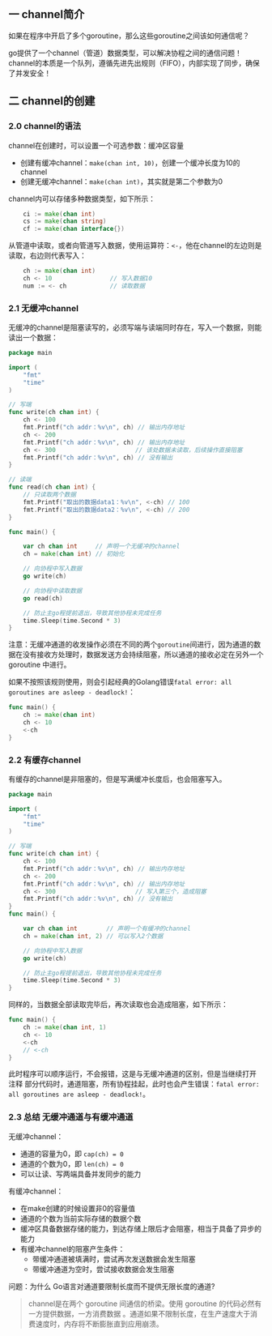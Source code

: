## 一 channel简介

如果在程序中开启了多个goroutine，那么这些goroutine之间该如何通信呢？  

go提供了一个channel（管道）数据类型，可以解决协程之间的通信问题！channel的本质是一个队列，遵循先进先出规则（FIFO），内部实现了同步，确保了并发安全！  

## 二 channel的创建

### 2.0 channel的语法

channel在创建时，可以设置一个可选参数：缓冲区容量
- 创建有缓冲channel：`make(chan int, 10)`，创建一个缓冲长度为10的channel
- 创建无缓冲channel：`make(chan int)`，其实就是第二个参数为0

channel内可以存储多种数据类型，如下所示：
```go
	ci := make(chan int)
	cs := make(chan string)
	cf := make(chan interface{})				
```

从管道中读取，或者向管道写入数据，使用运算符：`<-`，他在channel的左边则是读取，右边则代表写入：
```go
	ch := make(chan int)
	ch <- 10				// 写入数据10
	num := <- ch			// 读取数据
```

### 2.1 无缓冲channel

无缓冲的channel是阻塞读写的，必须写端与读端同时存在，写入一个数据，则能读出一个数据：
```go
package main

import (
	"fmt"
	"time"
)

// 写端
func write(ch chan int) {
	ch <- 100
	fmt.Printf("ch addr：%v\n", ch) // 输出内存地址
	ch <- 200
	fmt.Printf("ch addr：%v\n", ch) // 输出内存地址
	ch <- 300                      // 该处数据未读取，后续操作直接阻塞
	fmt.Printf("ch addr：%v\n", ch) // 没有输出
}

// 读端
func read(ch chan int) {
	// 只读取两个数据
	fmt.Printf("取出的数据data1：%v\n", <-ch) // 100
	fmt.Printf("取出的数据data2：%v\n", <-ch) // 200
}

func main() {

	var ch chan int     // 声明一个无缓冲的channel
	ch = make(chan int) // 初始化

	// 向协程中写入数据
	go write(ch)

	// 向协程中读取数据
	go read(ch)

	// 防止主go程提前退出，导致其他协程未完成任务
	time.Sleep(time.Second * 3)
}
```

注意：无缓冲通道的收发操作必须在不同的两个`goroutine`间进行，因为通道的数据在没有接收方处理时，数据发送方会持续阻塞，所以通道的接收必定在另外一个 goroutine 中进行。  

如果不按照该规则使用，则会引起经典的Golang错误`fatal error: all goroutines are asleep - deadlock!`：
```go
func main() {
	ch := make(chan int)
	ch <- 10
	<-ch
}
```

### 2.2 有缓存channel

有缓存的channel是非阻塞的，但是写满缓冲长度后，也会阻塞写入。
```go
package main

import (
	"fmt"
	"time"
)

// 写端
func write(ch chan int) {
	ch <- 100
	fmt.Printf("ch addr：%v\n", ch) // 输出内存地址
	ch <- 200
	fmt.Printf("ch addr：%v\n", ch) // 输出内存地址
	ch <- 300                      // 写入第三个，造成阻塞
	fmt.Printf("ch addr：%v\n", ch) // 没有输出
}
func main() {

	var ch chan int        // 声明一个有缓冲的channel
	ch = make(chan int, 2) // 可以写入2个数据

	// 向协程中写入数据
	go write(ch)

	// 防止主go程提前退出，导致其他协程未完成任务
	time.Sleep(time.Second * 3)
}
```

同样的，当数据全部读取完毕后，再次读取也会造成阻塞，如下所示：
```go
func main() {
	ch := make(chan int, 1)
	ch <- 10
	<-ch
	// <-ch
}
```  
此时程序可以顺序运行，不会报错，这是与无缓冲通道的区别，但是当继续打开 注释 部分代码时，通道阻塞，所有协程挂起，此时也会产生错误：`fatal error: all goroutines are asleep - deadlock!`。

### 2.3 总结 无缓冲通道与有缓冲通道

无缓冲channel：
- 通道的容量为0，即 `cap(ch) = 0`
- 通道的个数为0，即 `len(ch) = 0`
- 可以让读、写两端具备并发同步的能力

有缓冲channel：
- 在make创建的时候设置非0的容量值
- 通道的个数为当前实际存储的数据个数
- 缓冲区具备数据存储的能力，到达存储上限后才会阻塞，相当于具备了异步的能力
- 有缓冲channel的阻塞产生条件：
  - 带缓冲通道被填满时，尝试再次发送数据会发生阻塞
  - 带缓冲通道为空时，尝试接收数据会发生阻塞

问题：为什么 Go语言对通道要限制长度而不提供无限长度的通道?  
> channel是在两个 goroutine 间通信的桥梁。使用 goroutine 的代码必然有一方提供数据，一方消费数据 。通道如果不限制长度，在生产速度大于消费速度时，内存将不断膨胀直到应用崩溃。